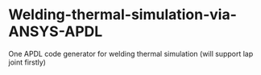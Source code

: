 # Welding-thermal-simulation-via-ANSYS-APDL
One APDL code generator for welding thermal simulation (will support lap joint firstly)
